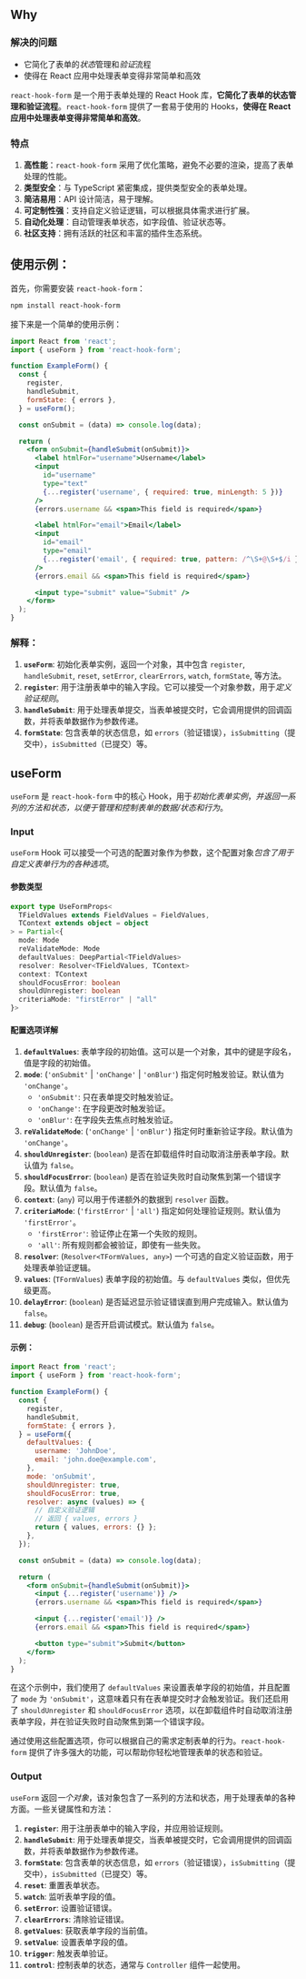 ## Why

### 解决的问题
- 它简化了表单的*状态*管理和*验证*流程
- 使得在 React 应用中处理表单变得非常简单和高效

`react-hook-form` 是一个用于表单处理的 React Hook 库，**它简化了表单的状态管理和验证流程**。`react-hook-form` 提供了一套易于使用的 Hooks，**使得在 React 应用中处理表单变得非常简单和高效**。

### 特点
1. **高性能**：`react-hook-form` 采用了优化策略，避免不必要的渲染，提高了表单处理的性能。
2. **类型安全**：与 TypeScript 紧密集成，提供类型安全的表单处理。
3. **简洁易用**：API 设计简洁，易于理解。
4. **可定制性强**：支持自定义验证逻辑，可以根据具体需求进行扩展。
5. **自动化处理**：自动管理表单状态，如字段值、验证状态等。
6. **社区支持**：拥有活跃的社区和丰富的插件生态系统。

## 使用示例：

首先，你需要安装 `react-hook-form`：

```bash
npm install react-hook-form
```

接下来是一个简单的使用示例：

```jsx
import React from 'react';
import { useForm } from 'react-hook-form';

function ExampleForm() {
  const {
    register,
    handleSubmit,
    formState: { errors },
  } = useForm();

  const onSubmit = (data) => console.log(data);

  return (
    <form onSubmit={handleSubmit(onSubmit)}>
      <label htmlFor="username">Username</label>
      <input
        id="username"
        type="text"
        {...register('username', { required: true, minLength: 5 })}
      />
      {errors.username && <span>This field is required</span>}

      <label htmlFor="email">Email</label>
      <input
        id="email"
        type="email"
        {...register('email', { required: true, pattern: /^\S+@\S+$/i })}
      />
      {errors.email && <span>This field is required</span>}

      <input type="submit" value="Submit" />
    </form>
  );
}
```

### 解释：
1. **`useForm`**: 初始化表单实例，返回一个对象，其中包含 `register`, `handleSubmit`, `reset`, `setError`, `clearErrors`, `watch`, `formState`, 等方法。
2. **`register`**: 用于注册表单中的输入字段。它可以接受一个对象参数，用于*定义验证规则*。
3. **`handleSubmit`**: 用于处理表单提交，当表单被提交时，它会调用提供的回调函数，并将表单数据作为参数传递。
4. **`formState`**: 包含表单的状态信息，如 `errors`（验证错误），`isSubmitting`（提交中），`isSubmitted`（已提交）等。

## useForm

`useForm` 是 `react-hook-form` 中的核心 Hook，用于*初始化表单实例*，*并返回一系列的方法和状态，以便于管理和控制表单的数据/状态和行为*。

### Input 
`useForm` Hook 可以接受一个可选的配置对象作为参数，这个配置对象*包含了用于自定义表单行为的各种选项*。

#### 参数类型

```typescript
export type UseFormProps<
  TFieldValues extends FieldValues = FieldValues,
  TContext extends object = object
> = Partial<{
  mode: Mode
  reValidateMode: Mode
  defaultValues: DeepPartial<TFieldValues>
  resolver: Resolver<TFieldValues, TContext>
  context: TContext
  shouldFocusError: boolean
  shouldUnregister: boolean
  criteriaMode: "firstError" | "all"
}>
```

#### 配置选项详解

1. **`defaultValues`**: 表单字段的初始值。这可以是一个对象，其中的键是字段名，值是字段的初始值。
2. **`mode`**: (`'onSubmit'` | `'onChange'` | `'onBlur'`) 指定何时触发验证。默认值为 `'onChange'`。
   - `'onSubmit'`: 只在表单提交时触发验证。
   - `'onChange'`: 在字段更改时触发验证。
   - `'onBlur'`: 在字段失去焦点时触发验证。
3. **`reValidateMode`**: (`'onChange'` | `'onBlur'`) 指定何时重新验证字段。默认值为 `'onChange'`。
4. **`shouldUnregister`**: (`boolean`) 是否在卸载组件时自动取消注册表单字段。默认值为 `false`。
5. **`shouldFocusError`**: (`boolean`) 是否在验证失败时自动聚焦到第一个错误字段。默认值为 `false`。
6. **`context`**: (`any`) 可以用于传递额外的数据到 `resolver` 函数。
7. **`criteriaMode`**: (`'firstError'` | `'all'`) 指定如何处理验证规则。默认值为 `'firstError'`。
   - `'firstError'`: 验证停止在第一个失败的规则。
   - `'all'`: 所有规则都会被验证，即使有一些失败。
8. **`resolver`**: (`Resolver<TFormValues, any>`) 一个可选的自定义验证函数，用于处理表单验证逻辑。
9. **`values`**: (`TFormValues`) 表单字段的初始值。与 `defaultValues` 类似，但优先级更高。
10. **`delayError`**: (`boolean`) 是否延迟显示验证错误直到用户完成输入。默认值为 `false`。
11. **`debug`**: (`boolean`) 是否开启调试模式。默认值为 `false`。

#### 示例：

```jsx
import React from 'react';
import { useForm } from 'react-hook-form';

function ExampleForm() {
  const {
    register,
    handleSubmit,
    formState: { errors },
  } = useForm({
    defaultValues: {
      username: 'JohnDoe',
      email: 'john.doe@example.com',
    },
    mode: 'onSubmit',
    shouldUnregister: true,
    shouldFocusError: true,
    resolver: async (values) => {
      // 自定义验证逻辑
      // 返回 { values, errors }
      return { values, errors: {} };
    },
  });

  const onSubmit = (data) => console.log(data);

  return (
    <form onSubmit={handleSubmit(onSubmit)}>
      <input {...register('username')} />
      {errors.username && <span>This field is required</span>}

      <input {...register('email')} />
      {errors.email && <span>This field is required</span>}

      <button type="submit">Submit</button>
    </form>
  );
}
```

在这个示例中，我们使用了 `defaultValues` 来设置表单字段的初始值，并且配置了 `mode` 为 `'onSubmit'`，这意味着只有在表单提交时才会触发验证。我们还启用了 `shouldUnregister` 和 `shouldFocusError` 选项，以在卸载组件时自动取消注册表单字段，并在验证失败时自动聚焦到第一个错误字段。

通过使用这些配置选项，你可以根据自己的需求定制表单的行为。`react-hook-form` 提供了许多强大的功能，可以帮助你轻松地管理表单的状态和验证。


### Output

`useForm` 返回*一个对象*，该对象包含了一系列的方法和状态，用于处理表单的各种方面。一些关键属性和方法：

1. **`register`**: 用于注册表单中的输入字段，并应用验证规则。
2. **`handleSubmit`**: 用于处理表单提交，当表单被提交时，它会调用提供的回调函数，并将表单数据作为参数传递。
3. **`formState`**: 包含表单的状态信息，如 `errors`（验证错误），`isSubmitting`（提交中），`isSubmitted`（已提交）等。
4. **`reset`**: 重置表单状态。
5. **`watch`**: 监听表单字段的值。
6. **`setError`**: 设置验证错误。
7. **`clearErrors`**: 清除验证错误。
8. **`getValues`**: 获取表单字段的当前值。
9. **`setValue`**: 设置表单字段的值。
10. **`trigger`**: 触发表单验证。
11. **`control`**: 控制表单的状态，通常与 `Controller` 组件一起使用。